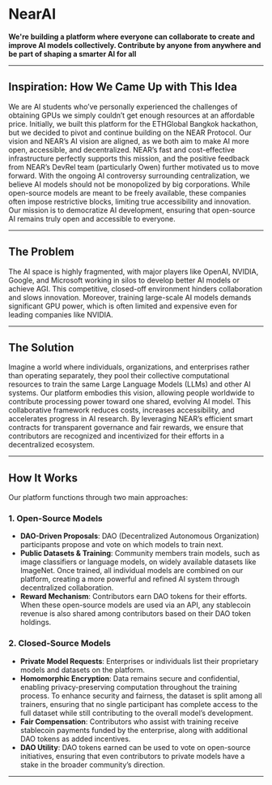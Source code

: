 # NearAI
**We're building a platform where everyone can collaborate to create and improve AI models collectively. Contribute by anyone from anywhere and be part of shaping a smarter AI for all**

---

## Inspiration: How We Came Up with This Idea
We are AI students who’ve personally experienced the challenges of obtaining GPUs we simply couldn’t get enough resources at an affordable price. Initially, we built this platform for the ETHGlobal Bangkok hackathon, but we decided to pivot and continue building on the NEAR Protocol. Our vision and NEAR’s AI vision are aligned, as we both aim to make AI more open, accessible, and decentralized. NEAR’s fast and cost-effective infrastructure perfectly supports this mission, and the positive feedback from NEAR’s DevRel team (particularly Owen) further motivated us to move forward. With the ongoing AI controversy surrounding centralization, we believe AI models should not be monopolized by big corporations. While open-source models are meant to be freely available, these companies often impose restrictive blocks, limiting true accessibility and innovation. Our mission is to democratize AI development, ensuring that open-source AI remains truly open and accessible to everyone.

---

## The Problem
The AI space is highly fragmented, with major players like OpenAI, NVIDIA, Google, and Microsoft working in silos to develop better AI models or achieve AGI. This competitive, closed-off environment hinders collaboration and slows innovation. Moreover, training large-scale AI models demands significant GPU power, which is often limited and expensive even for leading companies like NVIDIA.

---

## The Solution
Imagine a world where individuals, organizations, and enterprises rather than operating separately, they pool their collective computational resources to train the same Large Language Models (LLMs) and other AI systems. Our platform embodies this vision, allowing people worldwide to contribute processing power toward one shared, evolving AI model. This collaborative framework reduces costs, increases accessibility, and accelerates progress in AI research. By leveraging NEAR’s efficient smart contracts for transparent governance and fair rewards, we ensure that contributors are recognized and incentivized for their efforts in a decentralized ecosystem.

---

## How It Works
Our platform functions through two main approaches:

### 1. Open-Source Models
- **DAO-Driven Proposals**: DAO (Decentralized Autonomous Organization) participants propose and vote on which models to train next.  
- **Public Datasets & Training**: Community members train models, such as image classifiers or language models, on widely available datasets like ImageNet. Once trained, all individual models are combined on our platform, creating a more powerful and refined AI system through decentralized collaboration. 
- **Reward Mechanism**: Contributors earn DAO tokens for their efforts. When these open-source models are used via an API, any stablecoin revenue is also shared among contributors based on their DAO token holdings.  

### 2. Closed-Source Models
- **Private Model Requests**: Enterprises or individuals list their proprietary models and datasets on the platform.  
- **Homomorphic Encryption**: Data remains secure and confidential, enabling privacy-preserving computation throughout the training process. To enhance security and fairness, the dataset is split among all trainers, ensuring that no single participant has complete access to the full dataset while still contributing to the overall model’s development.  
- **Fair Compensation**: Contributors who assist with training receive stablecoin payments funded by the enterprise, along with additional DAO tokens as added incentives.  
- **DAO Utility**: DAO tokens earned can be used to vote on open-source initiatives, ensuring that even contributors to private models have a stake in the broader community’s direction.

---
